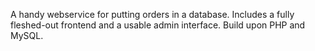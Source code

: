 A handy webservice for putting orders in a database. Includes a fully fleshed-out frontend and a usable admin interface.
Build upon PHP and MySQL.
